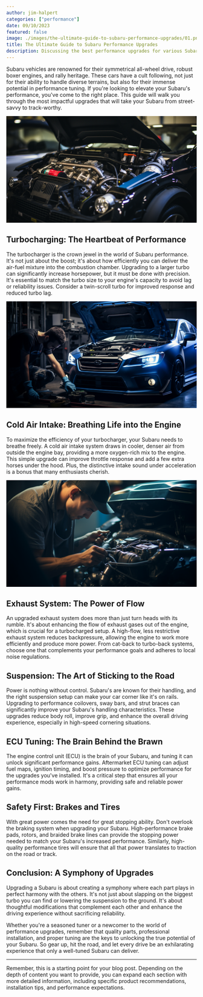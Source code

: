 ```yaml
---
author: jim-halpert
categories: ["performance"]
date: 09/10/2023
featured: false
image: ./images/the-ultimate-guide-to-subaru-performance-upgrades/01.png
title: The Ultimate Guide to Subaru Performance Upgrades
description: Discussing the best performance upgrades for various Subaru models.
---
```


Subaru vehicles are renowned for their symmetrical all-wheel drive, robust boxer engines, and rally heritage. These cars have a cult following, not just for their ability to handle diverse terrains, but also for their immense potential in performance tuning. If you're looking to elevate your Subaru's performance, you've come to the right place. This guide will walk you through the most impactful upgrades that will take your Subaru from street-savvy to track-worthy.

![Subaru Performance Upgrades](./images/the-ultimate-guide-to-subaru-performance-upgrades/02.png)

## Turbocharging: The Heartbeat of Performance

The turbocharger is the crown jewel in the world of Subaru performance. It's not just about the boost; it's about how efficiently you can deliver the air-fuel mixture into the combustion chamber. Upgrading to a larger turbo can significantly increase horsepower, but it must be done with precision. It's essential to match the turbo size to your engine's capacity to avoid lag or reliability issues. Consider a twin-scroll turbo for improved response and reduced turbo lag.

![Subaru Performance Upgrades](./images/the-ultimate-guide-to-subaru-performance-upgrades/03.png)

## Cold Air Intake: Breathing Life into the Engine

To maximize the efficiency of your turbocharger, your Subaru needs to breathe freely. A cold air intake system draws in cooler, denser air from outside the engine bay, providing a more oxygen-rich mix to the engine. This simple upgrade can improve throttle response and add a few extra horses under the hood. Plus, the distinctive intake sound under acceleration is a bonus that many enthusiasts cherish.

![Subaru Performance Upgrades](./images/the-ultimate-guide-to-subaru-performance-upgrades/04.png)

## Exhaust System: The Power of Flow

An upgraded exhaust system does more than just turn heads with its rumble. It's about enhancing the flow of exhaust gases out of the engine, which is crucial for a turbocharged setup. A high-flow, less restrictive exhaust system reduces backpressure, allowing the engine to work more efficiently and produce more power. From cat-back to turbo-back systems, choose one that complements your performance goals and adheres to local noise regulations.

## Suspension: The Art of Sticking to the Road

Power is nothing without control. Subaru's are known for their handling, and the right suspension setup can make your car corner like it's on rails. Upgrading to performance coilovers, sway bars, and strut braces can significantly improve your Subaru's handling characteristics. These upgrades reduce body roll, improve grip, and enhance the overall driving experience, especially in high-speed cornering situations.

## ECU Tuning: The Brain Behind the Brawn

The engine control unit (ECU) is the brain of your Subaru, and tuning it can unlock significant performance gains. Aftermarket ECU tuning can adjust fuel maps, ignition timing, and boost pressure to optimize performance for the upgrades you've installed. It's a critical step that ensures all your performance mods work in harmony, providing safe and reliable power gains.

## Safety First: Brakes and Tires

With great power comes the need for great stopping ability. Don't overlook the braking system when upgrading your Subaru. High-performance brake pads, rotors, and braided brake lines can provide the stopping power needed to match your Subaru's increased performance. Similarly, high-quality performance tires will ensure that all that power translates to traction on the road or track.

## Conclusion: A Symphony of Upgrades

Upgrading a Subaru is about creating a symphony where each part plays in perfect harmony with the others. It's not just about slapping on the biggest turbo you can find or lowering the suspension to the ground. It's about thoughtful modifications that complement each other and enhance the driving experience without sacrificing reliability.

Whether you're a seasoned tuner or a newcomer to the world of performance upgrades, remember that quality parts, professional installation, and proper tuning are the keys to unlocking the true potential of your Subaru. So gear up, hit the road, and let every drive be an exhilarating experience that only a well-tuned Subaru can deliver.

---

Remember, this is a starting point for your blog post. Depending on the depth of content you want to provide, you can expand each section with more detailed information, including specific product recommendations, installation tips, and performance expectations.
